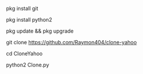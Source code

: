 pkg install git

pkg install python2

pkg update && pkg upgrade

git clone https://github.com/Raymon404/clone-yahoo

cd CloneYahoo

python2 Clone.py
